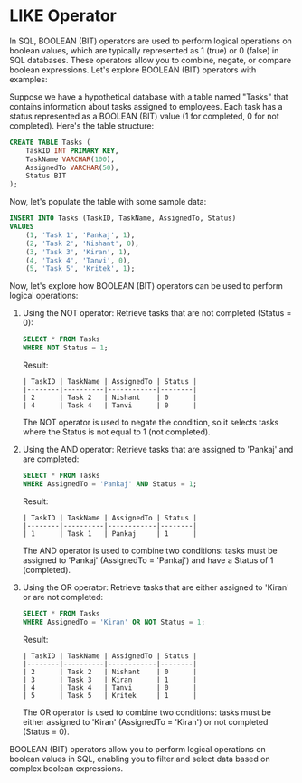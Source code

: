 # LIKE Operator

In SQL, BOOLEAN (BIT) operators are used to perform logical operations on boolean values, which are typically represented as 1 (true) or 0 (false) in SQL databases. These operators allow you to combine, negate, or compare boolean expressions. Let's explore BOOLEAN (BIT) operators with examples:

Suppose we have a hypothetical database with a table named "Tasks" that contains information about tasks assigned to employees. Each task has a status represented as a BOOLEAN (BIT) value (1 for completed, 0 for not completed). Here's the table structure:

```sql
CREATE TABLE Tasks (
    TaskID INT PRIMARY KEY,
    TaskName VARCHAR(100),
    AssignedTo VARCHAR(50),
    Status BIT
);
```

Now, let's populate the table with some sample data:

```sql
INSERT INTO Tasks (TaskID, TaskName, AssignedTo, Status)
VALUES
    (1, 'Task 1', 'Pankaj', 1),
    (2, 'Task 2', 'Nishant', 0),
    (3, 'Task 3', 'Kiran', 1),
    (4, 'Task 4', 'Tanvi', 0),
    (5, 'Task 5', 'Kritek', 1);
```

Now, let's explore how BOOLEAN (BIT) operators can be used to perform logical operations:

1. Using the NOT operator:
   Retrieve tasks that are not completed (Status = 0):

   ```sql
   SELECT * FROM Tasks
   WHERE NOT Status = 1;
   ```

   Result:
   ```
   | TaskID | TaskName | AssignedTo | Status |
   |--------|----------|------------|--------|
   | 2      | Task 2   | Nishant    | 0      |
   | 4      | Task 4   | Tanvi      | 0      |
   ```

   The NOT operator is used to negate the condition, so it selects tasks where the Status is not equal to 1 (not completed).

2. Using the AND operator:
   Retrieve tasks that are assigned to 'Pankaj' and are completed:

   ```sql
   SELECT * FROM Tasks
   WHERE AssignedTo = 'Pankaj' AND Status = 1;
   ```

   Result:
   ```
   | TaskID | TaskName | AssignedTo | Status |
   |--------|----------|------------|--------|
   | 1      | Task 1   | Pankaj     | 1      |
   ```

   The AND operator is used to combine two conditions: tasks must be assigned to 'Pankaj' (AssignedTo = 'Pankaj') and have a Status of 1 (completed).

3. Using the OR operator:
   Retrieve tasks that are either assigned to 'Kiran' or are not completed:

   ```sql
   SELECT * FROM Tasks
   WHERE AssignedTo = 'Kiran' OR NOT Status = 1;
   ```

   Result:
   ```
   | TaskID | TaskName | AssignedTo | Status |
   |--------|----------|------------|--------|
   | 2      | Task 2   | Nishant    | 0      |
   | 3      | Task 3   | Kiran      | 1      |
   | 4      | Task 4   | Tanvi      | 0      |
   | 5      | Task 5   | Kritek     | 1      |
   ```

   The OR operator is used to combine two conditions: tasks must be either assigned to 'Kiran' (AssignedTo = 'Kiran') or not completed (Status = 0).

BOOLEAN (BIT) operators allow you to perform logical operations on boolean values in SQL, enabling you to filter and select data based on complex boolean expressions.
